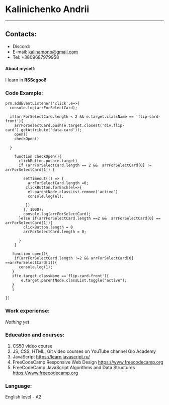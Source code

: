 # Kalinichenko Andrii

****************************************************************

## **Contacts:**
* Discord: 
* E-mail: kalinamono@gmail.com
* Tel: +3809687979958

#### **About myself:**

I learn in **RSScgool!**

### **Code Example:**

```
prm.addEventListener('click',e=>{
  console.log(arrForSelectCard);

  if(arrForSelectCard.length < 2 && e.target.className == 'flip-card-front'){
    arrForSelectCard.push(e.target.closest('div.flip-card').getAttribute('data-card'));
    open()
    checkOpen()

  }
  
    function checkOpen(){
      clickButton.push(e.target)
      if (arrForSelectCard.length == 2 &&  arrForSelectCard[0] != arrForSelectCard[1]) {

        setTimeout(() => {
          arrForSelectCard.length =0;
         clickButton.forEach(el=>{
          el.parentNode.classList.remove('active')
          console.log(el);
  
         })
        }, 1000);
        console.log(arrForSelectCard);
      }else if(arrForSelectCard.length ==2 &&  arrForSelectCard[0] == arrForSelectCard[1]){
        clickButton.length = 0
        arrForSelectCard.length = 0;
        
      }
    }

   function open(){
    if(arrForSelectCard.length !=2 && arrForSelectCard[0] ==arrForSelectCard[1]){
      console.log(1);
   }
   if(e.target.className =='flip-card-front'){
       e.target.parentNode.classList.toggle("active");
   }
   }
 
})
```

### **Work experiense:**
*Nothing yet*

### **Education and courses:**
1. CS50 video course
2. JS, CSS, HTML, Git video courses on YouTube channel Glo Academy
3. JavaScript https://learn.javascript.ru/
4. FreeCodeCamp Responsive Web Design https://www.freecodecamp.org
5. FreeCodeCamp JavaScript Algorithms and Data Structures https://www.freecodecamp.org

### **Language:**

English level - A2